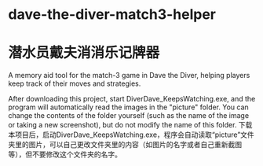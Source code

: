 # dave-the-diver-match3-helper
# 潜水员戴夫消消乐记牌器

A memory aid tool for the match-3 game in Dave the Diver, helping players keep track of their moves and strategies.

After downloading this project, start DiverDave_KeepsWatching.exe, and the program will automatically read the images in the "picture" folder. You can change the contents of the folder yourself (such as the name of the image or taking a new screenshot), but do not modify the name of this folder.
下载本项目后，启动DiverDave_KeepsWatching.exe，程序会自动读取“picture”文件夹里的图片，可以自己更改文件夹里的内容（如图片的名字或者自己重新截图等），但不要修改这个文件夹的名字。

